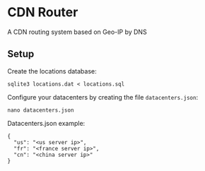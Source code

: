 # CDN Router
A CDN routing system based on Geo-IP by DNS

## Setup
Create the locations database:
```
sqlite3 locations.dat < locations.sql
```

Configure your datacenters by creating the file `datacenters.json`:
```
nano datacenters.json
```

Datacenters.json example:
```
{
  "us": "<us server ip>",
  "fr": "<france server ip>",
  "cn": "<china server ip>"
}
```
